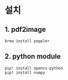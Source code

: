 # 설치

## 1. pdf2image

```shell
brew install poppler 
```

## 2. python module
```terminal
pip! install opencv-python
pip! install numpy
```

